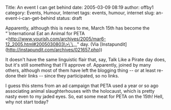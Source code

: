 Title: An event I can get behind
date: 2005-03-09 08:19
author: offby1
category: Events, Humour, Internet
tags: events, humour, internet
slug: an-event-i-can-get-behind
status: draft

Apparently, although this is news to me, March 15th has become the "\`International Eat an Animal for PETA \<http://www.yourish.com/archives/2005/mar6-12_2005.html#2005030803\>\`\__" day. (Via \[Instapundit\](<http://instapundit.com/archives/021657.php>))

It doesn't have the same linguistic flair that, say, Talk Like a Pirate day does, but it's still something that I'll approve of. Apparently, joined by many others, although most of them have left the blogging thing \-- or at least re-done their links \-- since they participated, so no links.

I guess this stems from an ad campaign that PETA used a year or so ago associating animal slaughterhouses with the holocaust, which is pretty nasty even to my jaded eyes. So, eat some meat for PETA on the 15th! Hell, why not start today?
